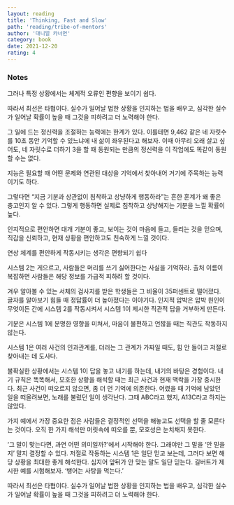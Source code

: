 ```yaml
---
layout: reading
title: 'Thinking, Fast and Slow'
path: 'reading/tribe-of-mentors'
author: '대니얼 카너먼'
category: book
date: 2021-12-20
rating: 4
---
```


### Notes

그러나 특정 상황에서는 체계적 오류인 편향을 보이기 쉽다.

따라서 최선은 타협이다. 실수가 일어날 법한 상황을 인지하는 법을 배우고, 심각한 실수가 일어날 확률이 높을 때 그것을 피하려고 더 노력해야 한다.

그 일에 드는 정신력을 조절하는 능력에는 한계가 있다. 이를테면 9,462 같은 네 자릿수를 10초 동안 기억할 수 있느냐에 내 삶이 좌우된다고 해보자. 이때 아무리 오래 살고 싶어도, 네 자릿수로 더하기 3을 할 때 동원되는 만큼의 정신력을 이 작업에도 똑같이 동원할 수는 없다.

지능은 필요할 때 어떤 문제와 연관된 대상을 기억에서 찾아내어 거기에 주목하는 능력이기도 하다.

그렇다면 “지금 기분과 상관없이 침착하고 상냥하게 행동하라”는 흔한 훈계가 왜 좋은 충고인지 알 수 있다. 그렇게 행동하면 실제로 침착하고 상냥해지는 기분을 느낄 확률이 높다.

인지적으로 편안하면 대개 기분이 좋고, 보이는 것이 마음에 들고, 들리는 것을 믿으며, 직감을 신뢰하고, 현재 상황을 편안하고도 친숙하게 느낄 것이다.

연상 체계를 편안하게 작동시키는 생각은 편향되기 쉽다

시스템 2는 게으르고, 사람들은 머리를 쓰기 싫어한다는 사실을 기억하라. 출처 이름이 복잡하면 사람들은 해당 정보를 가급적 피하려 할 것이다.

겨우 알아볼 수 있는 서체의 검사지를 받은 학생들은 그 비율이 35퍼센트로 떨어졌다. 글자를 알아보기 힘들 때 정답률이 더 높아졌다는 이야기다. 인지적 압박은 압박 원인이 무엇이든 간에 시스템 2를 작동시켜서 시스템 1이 제시한 직관적 답을 거부하게 만든다.

기분은 시스템 1에 분명한 영향을 미쳐서, 마음이 불편하고 언짢을 때는 직관도 작동하지 않는다.

시스템 1은 여러 사건의 인과관계를, 더러는 그 관계가 가짜일 때도, 힘 안 들이고 저절로 찾아내는 데 도사다.

불확실한 상황에서는 시스템 1이 답을 놓고 내기를 하는데, 내기의 바탕은 경험이다. 내기 규칙은 똑똑해서, 모호한 상황을 해석할 때는 최근 사건과 현재 맥락을 가장 중시한다. 최근 사건이 떠오르지 않으면, 좀 더 먼 기억에 의존한다. 어렸을 때 기억에 남았던 일을 떠올려보면, <ABC> 노래를 불렀던 일이 생각난다. 그때 ABC라고 했지, A13C라고 하지는 않았다.

가지 예에서 가장 중요한 점은 사람들은 결정적인 선택을 해놓고도 선택을 할 줄 모른다는 것이다. 오직 한 가지 해석만 머릿속에 떠오를 뿐, 모호성은 눈치채지 못한다.

‘그 말이 맞는다면, 과연 어떤 의미일까?’에서 시작해야 한다. 그래야만 그 말을 ‘안 믿을지’ 말지 결정할 수 있다. 저절로 작동하는 시스템 1은 일단 믿고 보는데, 그러다 보면 해당 상황을 최대한 좋게 해석한다. 심지어 앞뒤가 안 맞는 말도 일단 믿는다. 길버트가 제시한 예를 시험해보자. ‘뱅어는 사탕을 먹는다.’

따라서 최선은 타협이다. 실수가 일어날 법한 상황을 인지하는 법을 배우고, 심각한 실수가 일어날 확률이 높을 때 그것을 피하려고 더 노력해야 한다.
